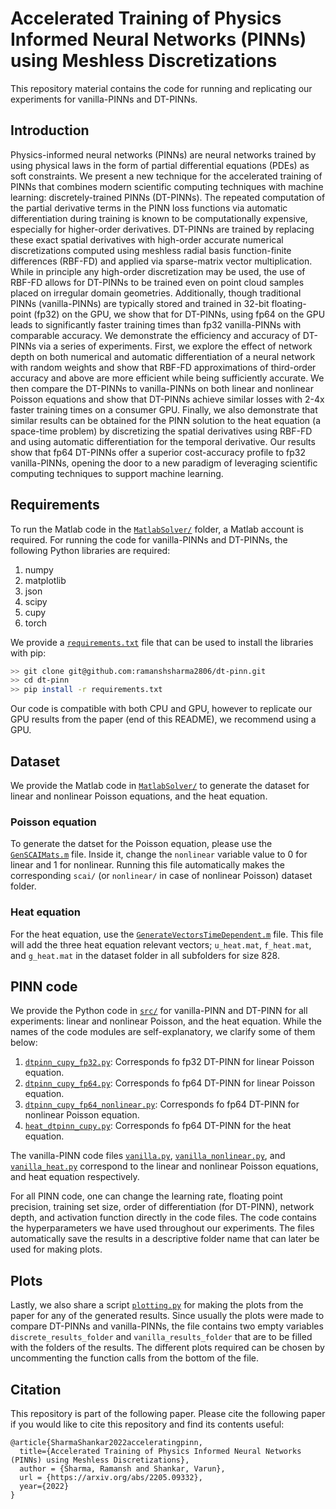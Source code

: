 # Accelerated Training of Physics Informed Neural Networks (PINNs) using Meshless Discretizations

This repository material contains the code for running and replicating our experiments for vanilla-PINNs and DT-PINNs.

## Introduction

Physics-informed neural networks (PINNs) are neural networks trained by using physical laws in the form of partial differential equations (PDEs) as soft constraints. We present a new technique for the accelerated training of PINNs that combines modern scientific computing techniques with machine learning: discretely-trained PINNs (DT-PINNs). The repeated computation of the partial derivative terms in the PINN loss functions via automatic differentiation during training is known to be computationally expensive, especially for higher-order derivatives. DT-PINNs are trained by replacing these exact spatial derivatives with high-order accurate numerical discretizations computed using meshless radial basis function-finite differences (RBF-FD) and applied via sparse-matrix vector multiplication. While in principle any high-order discretization may be used, the use of RBF-FD allows for DT-PINNs to be trained even on point cloud samples placed on irregular domain geometries. Additionally, though traditional PINNs (vanilla-PINNs) are typically stored and trained in 32-bit floating-point (fp32) on the GPU, we show that for DT-PINNs, using fp64 on the GPU leads to significantly faster training times than fp32 vanilla-PINNs with comparable accuracy. We demonstrate the efficiency and accuracy of DT-PINNs via a series of experiments. First, we explore the effect of network depth on both numerical and automatic differentiation of a neural network with random weights and show that RBF-FD approximations of third-order accuracy and above are more efficient while being sufficiently accurate. We then compare the DT-PINNs to vanilla-PINNs on both linear and nonlinear Poisson equations and show that DT-PINNs achieve similar losses with 2-4x faster training times on a consumer GPU. Finally, we also demonstrate that similar results can be obtained for the PINN solution to the heat equation (a space-time problem) by discretizing the spatial derivatives using RBF-FD and using automatic differentiation for the temporal derivative. Our results show that fp64 DT-PINNs offer a superior cost-accuracy profile to fp32 vanilla-PINNs, opening the door to a new paradigm of leveraging scientific computing techniques to support machine learning.

## Requirements

To run the Matlab code in the [``MatlabSolver/``](MatlabSolver/) folder, a Matlab account is required. For running the code for vanilla-PINNs and DT-PINNs, the following Python libraries are required:

1. numpy
2. matplotlib
3. json
4. scipy
5. cupy
6. torch

We provide a [``requirements.txt``](requirements.txt) file that can be used to install the libraries with pip:

```bash
>> git clone git@github.com:ramanshsharma2806/dt-pinn.git
>> cd dt-pinn
>> pip install -r requirements.txt
```

Our code is compatible with both CPU and GPU, however to replicate our GPU results from the paper (end of this README), we recommend using a GPU.


## Dataset
We provide the Matlab code in [``MatlabSolver/``](MatlabSolver/) to generate the dataset for linear and nonlinear Poisson equations, and the heat equation.

### Poisson equation
To generate the datset for the Poisson equation, please use the [``GenSCAIMats.m``](MatlabSolver/GenSCAIMats.m) file. Inside it, change the ``nonlinear`` variable value to 0 for linear and 1 for nonlinear. Running this file automatically makes the corresponding ``scai/`` (or ``nonlinear/`` in case of nonlinear Poisson) dataset folder.

### Heat equation
For the heat equation, use the [``GenerateVectorsTimeDependent.m``](MatlabSolver/GenerateVectorsTimeDependent.m) file. This file will add the three heat equation relevant vectors; ``u_heat.mat``, ``f_heat.mat``, and ``g_heat.mat`` in the dataset folder in all subfolders for size 828.

## PINN code
We provide the Python code in [``src/``](src/) for vanilla-PINN and DT-PINN for all experiments: linear and nonlinear Poisson, and the heat equation. While the names of the code modules are self-explanatory, we clarify some of them below:

1. [``dtpinn_cupy_fp32.py``](src/dtpinn_cupy_fp32.py): Corresponds fo fp32 DT-PINN for linear Poisson equation.
2. [``dtpinn_cupy_fp64.py``](src/dtpinn_cupy_fp64.py): Corresponds fo fp64 DT-PINN for linear Poisson equation.
3. [``dtpinn_cupy_fp64_nonlinear.py``](src/dtpinn_cupy_fp64_nonlinear.py): Corresponds fo fp64 DT-PINN for nonlinear Poisson equation.
4. [``heat_dtpinn_cupy.py``](src/heat_dtpinn_cupy.py): Corresponds fo fp64 DT-PINN for the heat equation.

The vanilla-PINN code files [``vanilla.py``](src/vanilla.py), [``vanilla_nonlinear.py``](src/vanilla_nonlinear.py), and [``vanilla_heat.py``](src/vanilla_heat.py) correspond to the linear and nonlinear Poisson equations, and heat equation respectively.

For all PINN code, one can change the learning rate, floating point precision, training set size, order of differentiation (for DT-PINN), network depth, and activation function directly in the code files. The code contains the hyperparameters we have used throughout our experiments. The files automatically save the results in a descriptive folder name that can later be used for making plots.

## Plots
Lastly, we also share a script [``plotting.py``](src/plotting.py) for making the plots from the paper for any of the generated results. Since usually the plots were made to compare DT-PINNs and vanilla-PINNs, the file contains two empty variables ``discrete_results_folder`` and ``vanilla_results_folder`` that are to be filled with the folders of the results. The different plots required can be chosen by uncommenting the function calls from the bottom of the file.

## Citation
This repository is part of the following paper. Please cite the following paper if you would like to cite this repository and find its contents useful:

```text
@article{SharmaShankar2022acceleratingpinn,
  title={Accelerated Training of Physics Informed Neural Networks (PINNs) using Meshless Discretizations},
  author = {Sharma, Ramansh and Shankar, Varun},
  url = {https://arxiv.org/abs/2205.09332},
  year={2022}
}
